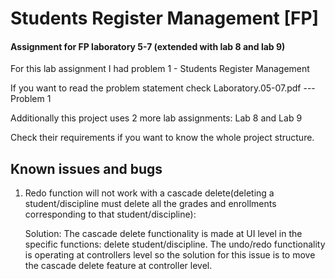 # Students Register Management [FP]
#### Assignment for FP laboratory 5-7 (extended with lab 8 and lab 9)


For this lab assignment I had problem 1 - Students Register Management

If you want to read the problem statement check Laboratory.05-07.pdf --- Problem 1

Additionally this project uses 2 more lab assignments: Lab 8 and Lab 9

Check their requirements if you want to know the whole project structure.


## Known issues and bugs
1. Redo function will not work with a cascade delete(deleting a student/discipline must delete all
the grades and enrollments corresponding to that student/discipline):


    Solution: The cascade delete functionality is made at UI level in the specific functions:
    delete student/discipline. The undo/redo functionality is operating at controllers level
    so the solution for this issue is to move the cascade delete feature at controller level.
